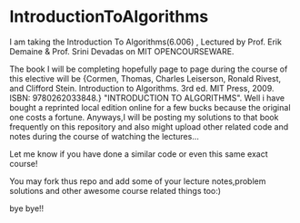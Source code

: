 # IntroductionToAlgorithms
I am taking the Introduction To Algorithms(6.006) , Lectured by Prof. Erik Demaine & Prof. Srini Devadas on MIT OPENCOURSEWARE. 

The book I will be completing hopefully page to page during the course of this elective will be {Cormen, Thomas, Charles Leiserson, Ronald Rivest, and Clifford Stein. Introduction to Algorithms. 3rd ed. MIT Press, 2009. ISBN: 9780262033848.} "INTRODUCTION TO ALGORITHMS". Well i have bought a reprinted local edition online for a few bucks because the original one costs a fortune. Anyways,I will be posting my solutions to that book frequently on this repository and also might upload other related code and notes during the course of watching the lectures...

Let me know if you have done a similar code or even this same exact course!

You may fork thus repo and add some of your lecture notes,problem solutions and other awesome course related things too:)

bye bye!!
